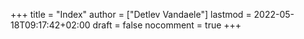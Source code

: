 +++
title = "Index"
author = ["Detlev Vandaele"]
lastmod = 2022-05-18T09:17:42+02:00
draft = false
nocomment = true
+++
